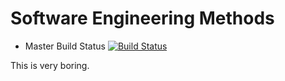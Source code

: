# Software Engineering Methods
- Master Build Status [![Build Status](https://travis-ci.org/khanttayza/project.svg?branch=master)](https://travis-ci.org/khanttayza/project)

This is very boring.